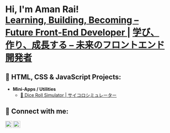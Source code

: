 <h1>Hi, I'm Aman Rai! <br/><a href="https://github.com/amanrai00">Learning, Building, Becoming – Future Front-End Developer |</a> <a href="https://www.linkedin.com/in/aman-rai-371b6432a/">学び、作り、成長する – 未来のフロントエンド開発者</a></h1>

<h2>🎨 HTML, CSS & JavaScript Projects:</h2>

- <b>**Mini-Apps / Utilities**</b>
  - [🎲 Dice Roll Simulator | サイコロシミュレーター](https://github.com/joshmadakor1/Algorithms-Practice)

<h2> 🤳 Connect with me:</h2>

[<img align="left" alt="AmanRai | LinkedIn" width="22px" src="https://cdn.jsdelivr.net/npm/simple-icons@v3/icons/linkedin.svg" />][linkedin]
[<img align="left" alt="AmanRai | Instagram" width="22px" src="https://cdn.jsdelivr.net/npm/simple-icons@v3/icons/instagram.svg" />][instagram]

[twitter]: https://twitter.com/joshmadakor
[youtube]: https://www.youtube.com/c/joshmadakor
[instagram]: https://www.instagram.com/methodical.aman?igsh=ZDJ4cDlsNzh3Z2Fp&utm_source=qr
[linkedin]: https://www.linkedin.com/in/amanrai00

<!--
**joshmadakor1/joshmadakor1** is a ✨ _special_ ✨ repository because its `README.md` (this file) appears on your GitHub profile.

Here are some ideas to get you started:

- 🔭 I’m currently working on ...
- 🌱 I’m currently learning ...
- 👯 I’m looking to collaborate on ...
- 🤔 I’m looking for help with ...
- 💬 Ask me about ...
- 📫 How to reach me: ...
- 😄 Pronouns: ...
- ⚡ Fun fact: ...
-->
